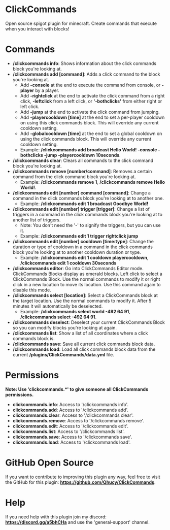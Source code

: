 # ClickCommands
Open source spigot plugin for minecraft. Create commands that execute when you interact with blocks!

# Commands
  - **/clickcommands info**: Shows information about the click commands block you're looking at.  
  - **/clickcommands add [command]**: Adds a click command to the block you're looking at.  
    - Add **-console** at the end to execute the command from console, or **-player** by a player.  
    - Add **-rightclick** at the end to activate the click command from a right click, **-leftclick** from a left click, or **'-bothclicks'** from either right or left click.  
    - Add **-jump** at the end to activate the click command from jumping.  
    - Add **-playercooldown [time]** at the end to set a per-player cooldown on using this click commands block. This will override any current cooldown setting.  
    - Add **-globalcooldown [time]** at the end to set a global cooldown on using the click commands block. This will override any current cooldown setting.  
    - Example: **/clickcommands add broadcast Hello World! -console -bothclicks -jump -playercooldown 10seconds**.  
  - **/clickcommands clear**: Clears all commands to the click command block you're looking at.  
  - **/clickcommands remove [number/command]**: Removes a certain command from the click command block you're looking at.  
    - Example: **/clickcommands remove 1**, **/clickcommands remove Hello World!**.  
  - **/clickcommands edit [number] command [command]**: Change a command in the click commands block you're looking at to another one.  
    - Example: **/clickcommands edit 1 broadcast Goodbye World!**  
  - **/clickcommands edit [number] trigger [trigger]**: Change a list of triggers in a command in the click commands block you're looking at to another list of triggers.  
    - Note: You don't need the '-' to signify the triggers, but you can use it.  
    - Example: **/clickcommands edit 1 trigger rightclick jump**  
  - **/clickcommands edit [number] cooldown [time:type]**: Change the duration or type of cooldown in a command in the click commands block you're looking at to another cooldown duration or type.  
    - Example: **/clickcommands edit 1 cooldown playercooldown**, **/clickcommands edit 1 cooldown 30seconds**  
  - **/clickcommands editor**: Go into ClickCommands Editor mode. ClickCommands Blocks display as emerald blocks. Left click to select a ClickCommands Block. Use the normal commands to modify it or right click in a new location to move its location. Use this command again to disable this mode.  
  - **/clickcommands select [location]**: Select a ClickCommands block at the target location. Use the normal commands to modify it. After 5 minutes it will automatically be deselected.  
    - Example: **/clickcommands select world -492 64 91**, **/clickcommands select -492 64 91**.  
  - **/clickcommands deselect**: Deselect your current ClickCommands Block so you can modify blocks you're looking at again.  
  - **/clickcommands list**: Show a list of all coordinates where a click commands block is.  
  - **/clickcommands save**: Save all current click commands block data.  
  - **/clickcommands load**: Load all click commands block data from the current **/plugins/ClickCommands/data.yml** file.  

# Permissions
**Note: Use 'clickcommands.*' to give someone all ClickCommands permissions.**  
  - **clickcommands.info**: Access to '/clickcommands info'.  
  - **clickcommands.add**: Access to '/clickcommands add'.  
  - **clickcommands.clear**: Access to '/clickcommands clear'.  
  - **clickcommands.remove**: Access to '/clickcommands remove'.  
  - **clickcommands.edit**: Access to '/clickcommands edit'.  
  - **clickcommands.list**: Access to '/clickcommands list'.  
  - **clickcommands.save**: Access to '/clickcommands save'.  
  - **clickcommands.load**: Access to '/clickcommands load'.  

# GitHub Open Source
If you want to contribute to improving this plugin any way, feel free to visit the GitHub for this plugin: **https://github.com/Qhucy/ClickCommands**.

# Help
If you need help with this plugin join my discord: **https://discord.gg/a5bhCHa** and use the 'general-support' channel.
